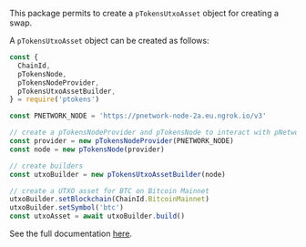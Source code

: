 This package permits to create a `pTokensUtxoAsset` object for creating a swap.

A `pTokensUtxoAsset` object can be created as follows:
```ts
const {
  ChainId,
  pTokensNode,
  pTokensNodeProvider,
  pTokensUtxoAssetBuilder,
} = require('ptokens')

const PNETWORK_NODE = 'https://pnetwork-node-2a.eu.ngrok.io/v3'

// create a pTokensNodeProvider and pTokensNode to interact with pNetwork
const provider = new pTokensNodeProvider(PNETWORK_NODE)
const node = new pTokensNode(provider)

// create builders
const utxoBuilder = new pTokensUtxoAssetBuilder(node)

// create a UTXO asset for BTC on Bitcoin Mainnet
utxoBuilder.setBlockchain(ChainId.BitcoinMainnet)
utxoBuilder.setSymbol('btc')
const utxoAsset = await utxoBuilder.build()
```

See the full documentation [here](https://provable-things.github.io/ptokens.js/modules/pTokens_UTXO_asset.html).
